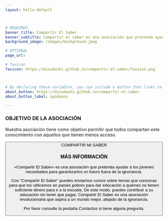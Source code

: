 ```yaml
---
layout: hello-default



# REQUIRED
banner_title: Compartir El Saber
banner_subtitle: Compartir el saber es una asociación que pretenda ayudar a los jóvenes necesitados para garantizarlos un futuro fuera de la ignorancia.
background_image: /images/background.jpeg

# OPTIONAL
page_url: 

# favicon
favicon: https://misudashi.github.io/compartir-el-saber/favicon.png



# By declaring these variables, you can include a button that links to an external website or to media.
about_button: https://misudashi.github.io/compartir-el-saber
about_button_label: ayúdanos

---			
```

[//]: # (write a bit about yourself here)
### OBJETIVO DE LA ASOCIACIÓN
Nuestra asociación tiene como objetivo permitir que todos compartan este conocimiento con aquellos que tienen menos acceso.

<button href="mailto:compartir-el-saber@gmail.com">COMPARTIR MI SABER

### MÁS INFORMACIÓN
«Compartir El Saber» es una asociación que pretenda ayudar a los jóvenes necesitados para garantizarlos un futuro fuera de la ignorancia.

Con “Compartir El Saber” puedes enviarnos cursos sobre temas que conozcas para que los utilicemos en países pobres para dar educación a quienes no tienen suficiente dinero para ir a la escuela. De este modo, puedes contribuir a su educación sin tener que pagar. Compartir El Saber es una asociación revolucionaria que aspira a un mundo mejor, alejado de la ignorancia.

Por favor consulte la pestaña Contactos si tiene alguna pregunta.
